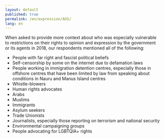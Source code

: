 ```yaml
---
layout: default
published: true
permalink: /en/expression/AUS/
lang: en
---
```


When asked to provide more context about who was especially vulnerable to restrictions on their rights to opinion and expression by the government or its agents in 2018, our respondents mentioned all of the following:
-	People with far right and fascist political beliefs
-	Self-censorship by some on the internet due to defamation laws
-	People working in immigration detention centres, especially those in offshore centres that have been limited by law from speaking about conditions in Nauru and Manus Island centres
-	Whistle-blowers
-	Human rights advocates
-	Arabs
-	Muslims
-	Immigrants
-	Asylum seekers
-	Trade Unionists
-	Journalists, especially those reporting on terrorism and national security
-	Environmental campaigning groups
-	People advocating for LGBTQIA+ rights

